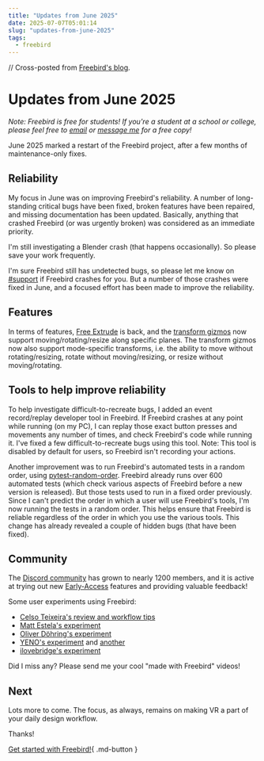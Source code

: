 ```yaml
---
title: "Updates from June 2025"
date: 2025-07-07T05:01:14
slug: "updates-from-june-2025"
tags:
  - freebird
---
```


// Cross-posted from [Freebird's blog](https://freebirdxr.com/blog/2025/07/07/updates-from-june-2025).

# Updates from June 2025

*Note: Freebird is free for students! If you're a student at a school or college, please feel free to [email](mailto:dev@freebirdxr.com) or [message me](https://discord.gg/X6B4ZYEWSS) for a free copy!*

June 2025 marked a restart of the Freebird project, after a few months of maintenance-only fixes.

## Reliability

My focus in June was on improving Freebird's reliability. A number of long-standing critical bugs have been fixed, broken features have been repaired, and missing documentation has been updated. Basically, anything that crashed Freebird (or was urgently broken) was considered as an immediate priority.

I'm still investigating a Blender crash (that happens occasionally). So please save your work frequently.

I'm sure Freebird still has undetected bugs, so please let me know on [#support](https://discord.gg/jvHsCPzHBN) if Freebird crashes for you. But a number of those crashes were fixed in June, and a focused effort has been made to improve the reliability.

## Features

In terms of features, [Free Extrude](https://freebirdxr.com/docs/edit/extrude/) is back, and the [transform gizmos](https://freebirdxr.com/docs/transform/#moverotateresize-along-specific-axes) now support moving/rotating/resize along specific planes. The transform gizmos now also support mode-specific transforms, i.e. the ability to move without rotating/resizing, rotate without moving/resizing, or resize without moving/rotating.

## Tools to help improve reliability

To help investigate difficult-to-recreate bugs, I added an event record/replay developer tool in Freebird. If Freebird crashes at any point while running (on my PC), I can replay those exact button presses and movements any number of times, and check Freebird's code while running it. I've fixed a few difficult-to-recreate bugs using this tool. Note: This tool is disabled by default for users, so Freebird isn't recording your actions.

Another improvement was to run Freebird's automated tests in a random order, using [pytest-random-order](https://pypi.org/project/pytest-random-order/). Freebird already runs over 600 automated tests (which check various aspects of Freebird before a new version is released). But those tests used to run in a fixed order previously. Since I can't predict the order in which a user will use Freebird's tools, I'm now running the tests in a random order. This helps ensure that Freebird is reliable regardless of the order in which you use the various tools. This change has already revealed a couple of hidden bugs (that have been fixed).

## Community
The [Discord community](https://discord.gg/X6B4ZYEWSS) has grown to nearly 1200 members, and it is active at trying out new [Early-Access](https://freebirdxr.com/docs/early-access/) features and providing valuable feedback!

Some user experiments using Freebird:

* [Celso Teixeira's review and workflow tips](https://www.youtube.com/watch?v=V7xz6M1y8qA)
* [Matt Estela's experiment](https://discord.com/channels/993812566298083390/1038282345645609060/1347292653229838366)
* [Oliver Döhring's experiment](https://discord.com/channels/993812566298083390/1038282345645609060/1336762370214596789)
* [YENO's experiment](https://discord.com/channels/993812566298083390/1038282345645609060/1314193069595430942) and [another](https://discord.com/channels/993812566298083390/1038282345645609060/1320899960929259634)
* [ilovebridge's experiment](https://discord.com/channels/993812566298083390/1038282345645609060/1378917855772278854)

Did I miss any? Please send me your cool "made with Freebird" videos!

## Next

Lots more to come. The focus, as always, remains on making VR a part of your daily design workflow.

Thanks!

[Get started with Freebird!](https://freebirdxr.com/getting-started/){ .md-button }